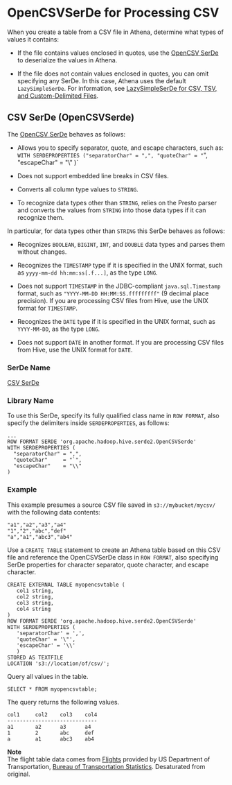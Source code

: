 # OpenCSVSerDe for Processing CSV<a name="csv"></a>

When you create a table from a CSV file in Athena, determine what types of values it contains:

+ If the file contains values enclosed in quotes, use the [OpenCSV SerDe](https://cwiki.apache.org/confluence/display/Hive/CSV+Serde) to deserialize the values in Athena\.

+ If the file does not contain values enclosed in quotes, you can omit specifying any SerDe\. In this case, Athena uses the default `LazySimpleSerDe`\. For information, see [LazySimpleSerDe for CSV, TSV, and Custom\-Delimited Files](lazy-simple-serde.md)\.

## CSV SerDe \(OpenCSVSerde\)<a name="csv-serde-opencsvserde"></a>

The [OpenCSV SerDe](https://cwiki.apache.org/confluence/display/Hive/CSV+Serde) behaves as follows:

+ Allows you to specify separator, quote, and escape characters, such as: `WITH SERDEPROPERTIES ("separatorChar" = ",", "quoteChar" = "`", "escapeChar" = "\\" )` 

+ Does not support embedded line breaks in CSV files\.

+ Converts all column type values to `STRING`\.

+ To recognize data types other than `STRING`, relies on the Presto parser and converts the values from `STRING` into those data types if it can recognize them\.

In particular, for data types other than `STRING` this SerDe behaves as follows:

+ Recognizes `BOOLEAN`, `BIGINT`, `INT`, and `DOUBLE` data types and parses them without changes\.

+ Recognizes the `TIMESTAMP` type if it is specified in the UNIX format, such as `yyyy-mm-dd hh:mm:ss[.f...]`, as the type `LONG`\.

+ Does not support `TIMESTAMP` in the JDBC\-compliant `java.sql.Timestamp` format, such as `"YYYY-MM-DD HH:MM:SS.fffffffff"` \(9 decimal place precision\)\. If you are processing CSV files from Hive, use the UNIX format for `TIMESTAMP`\.

+ Recognizes the `DATE` type if it is specified in the UNIX format, such as `YYYY-MM-DD`, as the type `LONG`\.

+ Does not support `DATE` in another format\. If you are processing CSV files from Hive, use the UNIX format for `DATE`\.

### SerDe Name<a name="serde-name"></a>

 [CSV SerDe](https://cwiki.apache.org/confluence/display/Hive/CSV+Serde) 

### Library Name<a name="library-name"></a>

To use this SerDe, specify its fully qualified class name in `ROW FORMAT`, also specify the delimiters inside `SERDEPROPERTIES`, as follows:

```
...
ROW FORMAT SERDE 'org.apache.hadoop.hive.serde2.OpenCSVSerde'
WITH SERDEPROPERTIES (
  "separatorChar" = ",",
  "quoteChar"     = "`",
  "escapeChar"    = "\\"
)
```

### Example<a name="example"></a>

This example presumes a source CSV file saved in `s3://mybucket/mycsv/` with the following data contents:

```
"a1","a2","a3","a4"
"1","2","abc","def"
"a","a1","abc3","ab4"
```

Use a `CREATE TABLE` statement to create an Athena table based on this CSV file and reference the OpenCSVSerDe class in `ROW FORMAT`, also specifying SerDe properties for character separator, quote character, and escape character\.

```
CREATE EXTERNAL TABLE myopencsvtable (
   col1 string,
   col2 string,
   col3 string,
   col4 string
)
ROW FORMAT SERDE 'org.apache.hadoop.hive.serde2.OpenCSVSerde'
WITH SERDEPROPERTIES (
   'separatorChar' = ',',
   'quoteChar' = '\"',
   'escapeChar' = '\\'
   )
STORED AS TEXTFILE
LOCATION 's3://location/of/csv/';
```

Query all values in the table\.

```
SELECT * FROM myopencsvtable;
```

The query returns the following values\.

```
col1     col2    col3    col4
-----------------------------
a1       a2      a3      a4
1        2       abc     def
a        a1      abc3    ab4
```

**Note**  
The flight table data comes from [Flights](http://www.transtats.bts.gov/DL_SelectFields.asp?Table_ID=236&amp;DB_Short_Name=On-Time) provided by US Department of Transportation, [Bureau of Transportation Statistics](http://www.transtats.bts.gov/)\. Desaturated from original\.